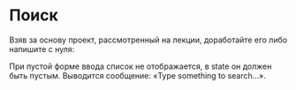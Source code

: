 Поиск
===

Взяв за основу проект, рассмотренный на лекции, доработайте его либо напишите с нуля:

При пустой форме ввода список не отображается, в state он должен быть пустым.
Выводится сообщение: «Type something to search...».
